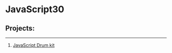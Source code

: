 # JavaScript30

## Projects:
___
1. [JavaScript Drum kit](https://aleksidu.github.io/javaScript-30/1-javaScript-drum-kit/)